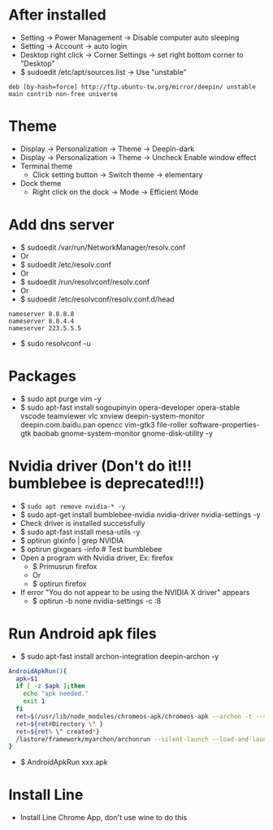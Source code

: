 After installed
=====
* Setting -> Power Management -> Disable computer auto sleeping
* Setting -> Account -> auto login
* Desktop right click -> Corner Settings -> set right bottom corner to "Desktop"
* $ sudoedit /etc/apt/sources.list -> Use "unstable"
```debsources
deb [by-hash=force] http://ftp.ubuntu-tw.org/mirror/deepin/ unstable main contrib non-free universe
```

Theme
=====
* Display -> Personalization -> Theme -> Deepin-dark
* Display -> Personalization -> Theme -> Uncheck Enable window effect
* Terminal theme
    * Click setting button -> Switch theme -> elementary
* Dock theme
    * Right click on the dock -> Mode -> Efficient Mode

Add dns server
=====
* $ sudoedit /var/run/NetworkManager/resolv.conf
* Or
* $ sudoedit /etc/resolv.conf
* Or
* $ sudoedit /run/resolvconf/resolv.conf
* Or
* $ sudoedit /etc/resolvconf/resolv.conf.d/head
```resolv
nameserver 8.8.8.8
nameserver 8.8.4.4
nameserver 223.5.5.5
```
* $ sudo resolvconf -u

Packages
=====
* $ sudo apt purge vim -y
* $ sudo apt-fast install sogoupinyin opera-developer opera-stable vscode teamviewer vlc xnview deepin-system-monitor deepin.com.baidu.pan opencc vim-gtk3 file-roller software-properties-gtk baobab gnome-system-monitor gnome-disk-utility -y

Nvidia driver (Don't do it!!! bumblebee is deprecated!!!)
=====
* $ `sudo apt remove nvidia-* -y`
* $ sudo apt-get install bumblebee-nvidia nvidia-driver nvidia-settings -y
* Check driver is installed successfully
* $ sudo apt-fast install mesa-utils -y
* $ optirun glxinfo | grep NVIDIA
* $ optirun glxgears -info # Test bumblebee
* Open a program with Nvidia driver, Ex: firefox
    * $ Primusrun firefox
    * Or
    * $ optirun firefox
* If error "You do not appear to be using the NVIDIA X driver" appears
    * $ optirun -b none nvidia-settings -c :8

Run Android apk files
=====
* $ sudo apt-fast install archon-integration deepin-archon -y
```sh
AndroidApkRun(){
  apk=$1
  if [ -z $apk ];then
    echo "apk needed."
    exit 1
  fi
  ret=$(/usr/lib/node_modules/chromeos-apk/chromeos-apk --archon -t --scale --name "Android App" "$apk")
  ret=${ret#Directory \" }
  ret=${ret% \" created*}
  /lastore/framework/myarchon/archonrun --silent-launch --load-and-launch-app=$ret
}
```
* $ AndroidApkRun xxx.apk

Install Line
=====
* Install Line Chrome App, don't use wine to do this
